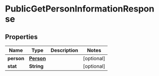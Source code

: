 

# PublicGetPersonInformationResponse


## Properties

| Name | Type | Description | Notes |
|------------ | ------------- | ------------- | -------------|
|**person** | [**Person**](Person.md) |  |  [optional] |
|**stat** | **String** |  |  [optional] |



